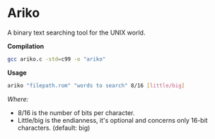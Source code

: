 Ariko
=====

A binary text searching tool for the UNIX world.

__Compilation__ 
```bash
gcc ariko.c -std=c99 -o "ariko"
```

__Usage__
```bash
ariko "filepath.rom" "words to search" 8/16 [little/big]
```

*Where:*
* 8/16 is the number of bits per character. 
* Little/big is the endianness, it's optional and concerns only 16-bit characters. (default: big)
